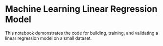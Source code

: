 # Machine Learning Linear Regression Model

This notebook demonstrates the code for building, training, and validating a linear regression model on a small dataset.
